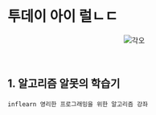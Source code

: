 # 투데이 아이 럴ㄴㄷ
<p align="center">
<img src="https://blog.kakaocdn.net/dn/JQd7Y/btq27n7vcCQ/mOjk9XswdrW5Aknk0ngxQK/img.png" alt="각오"/></p>
<br/>

## 1. **알고리즘 알못의 학습기**
    inflearn 영리한 프로그래밍을 위한 알고리즘 강좌
